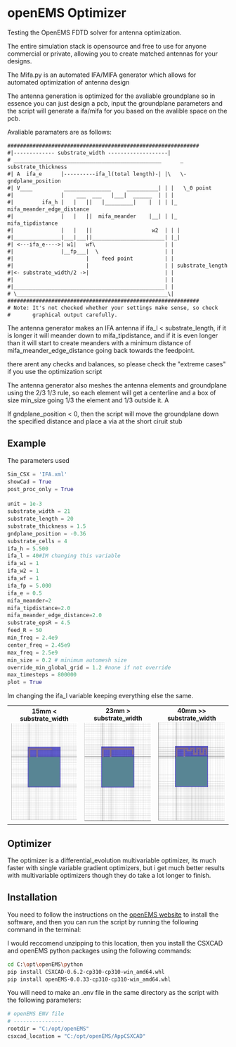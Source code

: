 # openEMS Optimizer

Testing the OpenEMS FDTD solver for antenna optimization.

The entire simulation stack is opensource and free to use for anyone commercial or private, allowing you to create matched antennas for your designs.  

The Mifa.py is an automated IFA/MIFA generator which allows for automated optimization of antenna design

The antenna generation is optimized for the avaliable groundplane so in essence you can just design a pcb, input the groundplane parameters and the script will generate a ifa/mifa for you based on the avalible space on the pcb.

Avaliable paramaters are as follows:

```plaintext 
#############################################################
#|------------- substrate_width -------------------|
# _______________________________________________      _ substrate_thickness
#| A  ifa_e      |----------ifa_l(total length)-| |\   \-gndplane_position 
#| V____          _______________     __________| | |   \_0 point
#|               |    ___  ___   |___|  ______  | | |
#|         ifa_h |   |   ||   |_________|    |  | | |_ mifa_meander_edge_distance 
#|               |   |   ||  mifa_meander    |__| | |_ mifa_tipdistance
#|               |   |   ||                   w2  | | |                  
#|_______________|___|___||_______________________| |_|
#| <---ifa_e---->| w1|   wf\                      | |
#|               |__fp___|  \                     | |
#|                       |    feed point          | |
#|                       |                        | | substrate_length
#|<- substrate_width/2 ->|                        | |
#|                                                | |
#|________________________________________________| |
# \________________________________________________\|
#############################################################
# Note: It's not checked whether your settings make sense, so check
#       graphical output carefully.
```

The antenna generator makes an IFA antenna if ifa_l < substrate_length, if it is longer it will meander down to mifa_tipdistance, and if it is even longer than it will start to create meanders with a minimum distance of mifa_meander_edge_distance going back towards the feedpoint.

there arent any checks and balances, so please check the "extreme cases" if you use the optimization script

The antenna generator also meshes the antenna elements and groundplane using the 2/3 1/3 rule, so each element will get a centerline and a box of size min_size going 1/3 the element and 1/3 outside it. A

If gndplane_position < 0, then the script will move the groundplane down the specified distance and place a via at the short ciruit stub

## Example

The parameters used

```Python
Sim_CSX = 'IFA.xml'
showCad = True
post_proc_only = True

unit = 1e-3
substrate_width = 21
substrate_length = 20
substrate_thickness = 1.5
gndplane_position = -0.36
substrate_cells = 4
ifa_h = 5.500
ifa_l = 40#IM changing this variable
ifa_w1 = 1
ifa_w2 = 1
ifa_wf = 1
ifa_fp = 5.000
ifa_e = 0.5
mifa_meander=2
mifa_tipdistance=2.0
mifa_meander_edge_distance=2.0
substrate_epsR = 4.5
feed_R = 50
min_freq = 2.4e9
center_freq = 2.45e9
max_freq = 2.5e9
min_size = 0.2 # minimum automesh size
override_min_global_grid = 1.2 #none if not override
max_timesteps = 800000
plot = True
```

Im changing the ifa_l variable keeping everything else the same.

<table>
  <tr>
    <td align="center"><strong>15mm < substrate_width </strong><br>
      <img src="pictures/SHORT.PNG" alt="Short" width="200"/>
    </td>
    <td align="center"><strong>23mm > substrate_width</strong><br>
      <img src="pictures/MEDIUM.PNG" alt="Medium" width="200"/>
    </td>
    <td align="center"><strong>40mm >> substrate_width</strong><br>
      <img src="pictures/LONG.PNG" alt="Long" width="200"/>
    </td>
  </tr>
</table>

## Optimizer

The optimizer is a differential_evolution multivariable optimizer, its much faster with single variable gradient optimizers, but i get much better results with multivariable optimizers though they do take a lot longer to finish.



## Installation

You need to follow the instructions on the [openEMS website](https://docs.openems.de/install/package.html#install-readymade-windows-package-src) to install the software, and then you can run the script by running the following command in the terminal:

I would reccomend unzipping to this location, then you install the CSXCAD and openEMS python packages using the following commands:

```bash
cd C:\opt\openEMS\python
pip install CSXCAD-0.6.2-cp310-cp310-win_amd64.whl
pip install openEMS-0.0.33-cp310-cp310-win_amd64.whl
```

You will need to make an .env file in the same directory as the script with the following parameters:

```bash
# openEMS ENV file
# ----------------
rootdir = "C:/opt/openEMS"
csxcad_location = "C:/opt/openEMS/AppCSXCAD"
```
